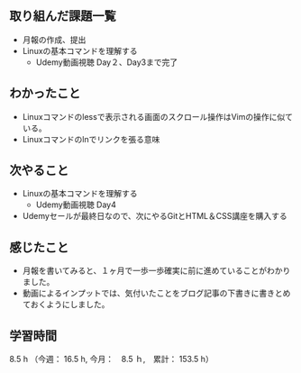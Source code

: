 ## 取り組んだ課題一覧
- 月報の作成、提出
- Linuxの基本コマンドを理解する
  - Udemy動画視聴 Day２、Day3まで完了
## わかったこと
- Linuxコマンドのlessで表示される画面のスクロール操作はVimの操作に似ている。
- Linuxコマンドのlnでリンクを張る意味
## 次やること
- Linuxの基本コマンドを理解する
  - Udemy動画視聴 Day4
- Udemyセールが最終日なので、次にやるGitとHTML＆CSS講座を購入する
## 感じたこと
-  月報を書いてみると、１ヶ月で一歩一歩確実に前に進めていることがわかりました。
-  動画によるインプットでは、気付いたことをブログ記事の下書きに書きとめておくようにしました。
## 学習時間
8.5 h （今週： 16.5 h, 今月：　8.5 ｈ,　累計： 153.5 h）
